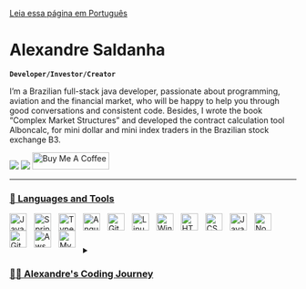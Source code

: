 [Leia essa página em Português](https://github.com/Alexandre-Saldanha/Alexandre-Saldanha/blob/main/README-pt-br.md)

# Alexandre Saldanha

**`Developer/Investor/Creator`**

I’m a Brazilian full-stack java developer, passionate about programming, aviation and the financial market, who will be happy to help you through good conversations and consistent code. Besides, I wrote the book “Complex Market Structures” and developed the contract calculation tool Alboncalc, for mini dollar and mini index traders in the Brazilian stock exchange B3.

<div> 
  <a href = "mailto:contatoalexandresaldanha@gmail.com"><img src="https://img.shields.io/badge/-Gmail-%23333?style=for-the-badge&logo=gmail&logoColor=white" target="_blank"></a>
  <a href="https://www.linkedin.com/in/alexandre-saldanha" target="_blank"><img src="https://img.shields.io/badge/-LinkedIn-%230077B5?style=for-the-badge&logo=linkedin&logoColor=white" target="_blank"></a> 
  <a href="https://www.buymeacoffee.com/alexandresaldanha" target="_blank"><img src="https://www.buymeacoffee.com/assets/img/custom_images/orange_img.png" alt="Buy Me A Coffee" style="height: 30px !important; width: 135px !important;></a>
</div>

<div align="center">
  <a href="https://github.com/alexandre-saldanha">
</div>

---
  
### 🧰 Languages and Tools

<img align="left" alt="Java" width="30px" style="padding-right:10px;" src="https://cdn.jsdelivr.net/gh/devicons/devicon/icons/java/java-original.svg"/>
<img align="left" alt="Spring" width="30px" style="padding-right:10px;" src="https://cdn.jsdelivr.net/gh/devicons/devicon/icons/spring/spring-original.svg" />
<img align="left" alt="TypeScript" width="30px" style="padding-right:10px;" src="https://cdn.jsdelivr.net/gh/devicons/devicon/icons/typescript/typescript-plain.svg" />
<img align="left" alt="Angular" width="30px" style="padding-right:10px;" src="https://cdn.jsdelivr.net/gh/devicons/devicon/icons/angularjs/angularjs-plain.svg" />
<img align="left" alt="Git" width="30px" style="padding-right:10px;" src="https://cdn.jsdelivr.net/gh/devicons/devicon/icons/git/git-original.svg" />
<img align="left" alt="Linux" width="30px" style="padding-right:10px;" src="https://cdn.jsdelivr.net/gh/devicons/devicon/icons/linux/linux-original.svg" />
<img align="left" alt="Windows" width="30px" style="padding-right:10px;" src="https://cdn.jsdelivr.net/gh/devicons/devicon/icons/windows8/windows8-original.svg" />
<img align="left" alt="HTML" width="30px" style="padding-right:10px;" src="https://cdn.jsdelivr.net/gh/devicons/devicon/icons/html5/html5-plain.svg" />
<img align="left" alt="CSS" width="30px" style="padding-right:10px;" src="https://cdn.jsdelivr.net/gh/devicons/devicon/icons/css3/css3-plain.svg" />
<img align="left" alt="JavaScript" width="30px" style="padding-right:10px;" src="https://cdn.jsdelivr.net/gh/devicons/devicon/icons/javascript/javascript-plain.svg" />
<img align="left" alt="NodeJS" width="30px" style="padding-right:10px;" src="https://cdn.jsdelivr.net/gh/devicons/devicon/icons/nodejs/nodejs-original.svg" />
<img align="left" alt="GitHub" width="30px" style="padding-right:10px;" src="https://cdn.jsdelivr.net/gh/devicons/devicon/icons/github/github-original.svg" />
<img align="left" alt="Aws" width="30px" style="padding-right:10px;" 
src="https://cdn.jsdelivr.net/gh/devicons/devicon/icons/amazonwebservices/amazonwebservices-original.svg" />
<img align="left" alt="Mysql" width="30px" style="padding-right:10px;" 
src="https://cdn.jsdelivr.net/gh/devicons/devicon/icons/mysql/mysql-original.svg" />

<br/>

#

<details>
 <summary><h3>👨‍💻 Alexandre's Coding Journey</h3></summary>

  My journey began when I was 5 years old, when my father let me use his computer for the first time. I learned by myself how to use Windows cmd and how to develop presentations with advanced animations in Powerpoint. When I grew up, I continued to improve myself in my college of Information Technology Management and I became passionate about learning how to code and how to deal with everything that involves IT management. I had my first opportunities as a developer when I was 19 years old, when I started to program for friends and family. During this time, I got to know the financial market and I was very excited, soon I learned everything about financial trading and the micro market structure, which made me realize the need to develop a specific calculator for the trading position sizing in the future assets and write a book with the best operational practices within my practical experience acquired over these years. Currently, I seek my professional development as a Java FullStack developer, in order to help more and more people around the world.
